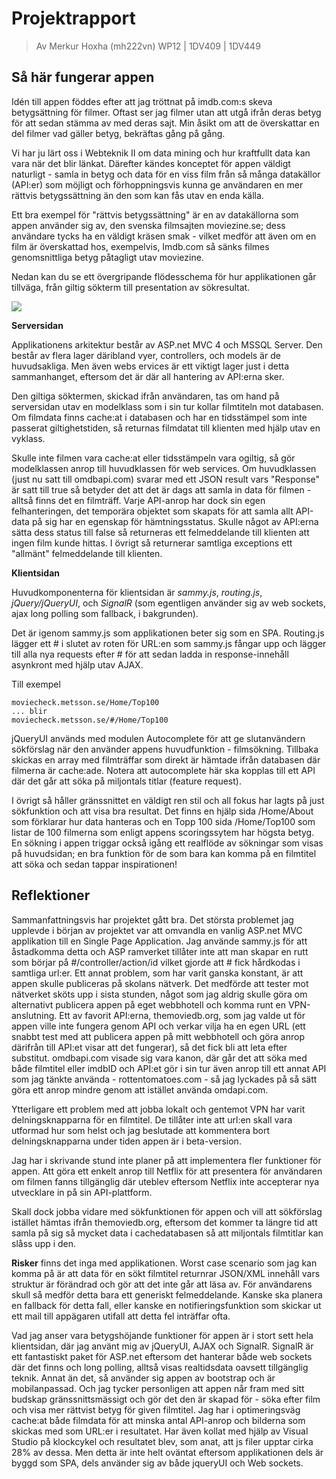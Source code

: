 # Projektrapport
> Av Merkur Hoxha (mh222vn) WP12 | 1DV409 | 1DV449

## Så här fungerar appen

Idén till appen föddes efter att jag tröttnat på imdb.com:s skeva betygsättning för filmer. Oftast ser jag filmer utan att utgå ifrån deras betyg för att sedan stämma av med deras sajt. Min åsikt om att de överskattar en del filmer vad gäller betyg, bekräftas gång på gång.

Vi har ju lärt oss i Webteknik II om data mining och hur kraftfullt data kan vara när det blir länkat. Därefter kändes konceptet för appen väldigt naturligt - samla in betyg och data för en viss film från så många datakällor (API:er) som möjligt och förhoppningsvis kunna ge användaren en mer rättvis betygssättning än den som kan fås utav en enda källa.

Ett bra exempel för "rättvis betygssättning" är en av datakällorna som appen använder sig av, den svenska filmsajten moviezine.se; dess användare tycks ha en väldigt kräsen smak - vilket medför att även om en film är överskattad hos, exempelvis, Imdb.com så sänks filmes genomsnittliga betyg påtagligt utav moviezine.

Nedan kan du se ett övergripande flödesschema för hur applikationen går tillväga, från giltig sökterm till presentation av sökresultat.

![](https://raw.github.com/metsson/ht13-2-1-moviescore/master/docs/schema.png)

**Serversidan**

Applikationens arkitektur består av ASP.net MVC 4 och MSSQL Server. Den består av flera lager däribland vyer, controllers, och models är de huvudsakliga. Men även webs ervices är ett viktigt lager just i detta sammanhanget, eftersom det är där all hantering av API:erna sker. 

Den giltiga söktermen, skickad ifrån användaren, tas om hand på serversidan utav en modelklass som i sin tur kollar filmtiteln mot databasen. Om filmdata finns cache:at i databasen och har en tidsstämpel som inte passerat giltighetstiden, så returnas filmdatat till klienten med hjälp utav en vyklass. 

Skulle inte filmen vara cache:at eller tidsstämpeln vara ogiltig, så gör modelklassen anrop till huvudklassen för web services. Om huvudklassen (just nu satt till omdbapi.com) svarar med ett JSON result vars "Response" är satt till true så betyder det att det är dags att samla in data för filmen - alltså finns det en filmträff. Varje API-anrop har dock sin egen felhanteringen, det temporära objektet som skapats för att samla allt API-data på sig har en egenskap för hämtningsstatus. Skulle något av API:erna sätta dess status till false så returneras ett felmeddelande till klienten att ingen film kunde hittas. I övrigt så returnerar samtliga exceptions ett "allmänt" felmeddelande till klienten.

**Klientsidan**

Huvudkomponenterna för klientsidan är *sammy.js*, *routing.js*, *jQuery/jQueryUI*, och *SignalR* (som egentligen använder sig av web sockets, ajax long polling som fallback, i bakgrunden).

Det är igenom sammy.js som applikationen beter sig som en SPA. Routing.js lägger ett # i slutet av roten för URL:en som sammy.js fångar upp och lägger till alla nya requests efter # för att sedan ladda in response-innehåll asynkront med hjälp utav AJAX.

Till exempel

    moviecheck.metsson.se/Home/Top100
    ... blir
    moviecheck.metsson.se/#/Home/Top100

jQueryUI används med modulen Autocomplete för att ge slutanvändern sökförslag när den använder appens huvudfunktion - filmsökning. Tillbaka skickas en array med filmträffar som direkt är hämtade ifrån databasen där filmerna är cache:ade. Notera att autocomplete här ska kopplas till ett API där det går att söka på miljontals titlar (feature request).

I övrigt så håller gränssnittet en väldigt ren stil och all fokus har lagts på just sökfunktion och att visa bra resultat. Det finns en hjälp sida /Home/About som förklarar hur data hanteras och en Topp 100 sida /Home/Top100 som listar de 100 filmerna som enligt appens scoringssytem har högsta betyg. En sökning i appen triggar också igång ett realflöde av sökningar som visas på huvudsidan; en bra funktion för de som bara kan komma på en filmtitel att söka och sedan tappar inspirationen!

## Reflektioner

Sammanfattningsvis har projektet gått bra. Det största problemet jag upplevde i början av projektet var att omvandla en vanlig ASP.net MVC applikation till en Single Page Application. Jag använde sammy.js för att åstadkomma detta och ASP ramverket tillåter inte att man skapar en rutt som börjar på #/controller/action/id vilket gjorde att # fick hårdkodas i samtliga url:er. Ett annat problem, som har varit ganska konstant, är att appen skulle publiceras på skolans nätverk. Det medförde att tester mot nätverket sköts upp i sista stunden, något som jag aldrig skulle göra om alternativt publicera appen på eget webbhotell och komma runt en VPN-anslutning. Ett av favorit API:erna, themoviedb.org, som jag valde ut för appen ville inte fungera genom API och verkar vilja ha en egen URL (ett snabbt test med att publicera appen på mitt webbhotell och göra anrop därifrån till API:et visar att det fungerar), så det fick bli att leta efter substitut. omdbapi.com visade sig vara kanon, där går det att söka med både filmtitel eller imdbID och API:et gör i sin tur även anrop till ett annat API som jag tänkte använda - rottentomatoes.com - så jag lyckades på så sätt göra ett anrop mindre genom att istället använda omdapi.com. 

Ytterligare ett problem med att jobba lokalt och gentemot VPN har varit delningsknapparna för en filmtitel. De tillåter inte att url:en skall vara utformad hur som helst och jag beslutade att kommentera bort delningsknapparna under tiden appen är i beta-version.

Jag har i skrivande stund inte planer på att implementera fler funktioner för appen. Att göra ett enkelt anrop till Netflix för att presentera för användaren om filmen fanns tillgänglig där uteblev eftersom Netflix inte accepterar nya utvecklare in på sin API-plattform. 

Skall dock jobba vidare med sökfunktionen för appen och vill att sökförslag istället hämtas ifrån themoviedb.org, eftersom det kommer ta längre tid att samla på sig så mycket data i cachedatabasen så att miljontals filmtitlar kan slåss upp i den. 

**Risker** finns det inga med applikationen. Worst case scenario som jag kan komma på är att data för en sökt filmtitel returnrar JSON/XML innehåll vars struktur är förändrad och gör att det inte går att läsa av. För användarens skull så medför detta bara ett generiskt felmeddelande. Kanske ska planera en fallback för detta fall, eller kanske en notifieringsfunktion som skickar ut ett mail till appägaren utifall att detta fel inträffar ofta. 

Vad jag anser vara betygshöjande funktioner för appen är i stort sett hela klientsidan, där jag använt mig av jQueryUI, AJAX och SignalR. SignalR är ett fantastiskt paket för ASP.net eftersom det hanterar både web sockets där det finns och long polling, alltså visas realtidsdata oavsett tillgänglig teknik. Annat än det, så använder sig appen av bootstrap och är mobilanpassad. Och jag tycker personligen att appen når fram med sitt budskap gränssnittsmässigt och gör det den är skapad för - söka efter film och visa mer rättvist betyg för given filmtitel. Jag har i optimeringsväg cache:at både filmdata för att minska antal API-anrop och bilderna som skickas med som URL:er i resultatet. Har även kollat med hjälp av Visual Studio på klockcykel och resultatet blev, som anat, att js filer upptar cirka 28% av dessa. Men detta är inte helt oväntat eftersom applikationen dels är byggd som SPA, dels använder sig av både jqueryUI och Web sockets. 